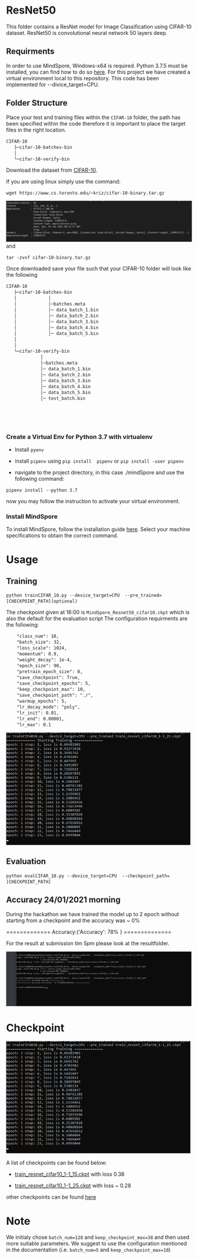 # ResNet50

This folder contains a ResNet model for Image Classification using CIFAR-10 dataset. ResNet50 is convolutional neural network 50 layers deep.



## Requirments

In order to use MindSpore, Windows-x64 is required. Python 3.7.5 must be installed, you can find how to do so [here](https://www.python.org/downloads/release/python-375/). 
For this project we have created a virtual environment local to this repository. This code has been implemented for --divice_target=CPU.


## Folder Structure

Place your test and training files within the `CIFAR-10` folder, the path has been specified within the code therefore it is important to place the target files in the right location.

```
CIFAR-10
   ├─cifar-10-batches-bin
   │
   └─cifar-10-verify-bin

```
Download the dataset from [CIFAR-10](http://www.cs.toronto.edu/~kriz/cifar.html). 

If you are using linux  simply use the command:

```
wget https://www.cs.toronto.edu/~kriz/cifar-10-binary.tar.gz
```
![command](https://github.com/alicebarbe/HackCambridge2021/blob/cifar-10/mindSpore/img/unzip.png)
and 


```
tar -zvxf cifar-10-binary.tar.gz
```

Once downloaded save your file such that your CIFAR-10 folder will look like the following


```
CIFAR-10
   ├─cifar-10-batches-bin
   │            │  
   │            │─batches.meta
   │            │─ data_batch_1.bin
   │            │─ data_batch_2.bin
   │            │─ data_batch_3.bin
   │            │─ data_batch_4.bin
   │            │─ data_batch_5.bin
   │
   │
   └─cifar-10-verify-bin
             │  
             │─batches.meta
             │─ data_batch_1.bin
             │─ data_batch_2.bin
             │─ data_batch_3.bin
             │─ data_batch_4.bin
             │─ data_batch_5.bin
             │─ test_batch.bin
             
    
   
   
```
### Create a Virtual Env for Python 3.7 with virtualenv

- Install `pyenv`

- install  `pipenv` using `pip install  pipenv` or `pip install -user pipenv`
- navigate to the project directory, in this case ./mindSpore and use the following command:

```
pipenv install --python 3.7
```

now you may follow the instruction to activate your virtual environment. 

### Install MindSpore

To install MindSpore, follow the installation guide [here](https://www.mindspore.cn/install/en). Select your machine specifications to obtain the correct command. 
 
 # Usage

 ## Training
 
 
 ```
 python trainCIFAR_10.py --device_target=CPU  --pre_trained=[CHECKPOINT_PATH](optional)
 ```
 The checkpoint given at 16:00 is `MindSpore_Resnet50_cifar10.ckpt` which is also the default for the evaluation script
 The configuration requirments are the following:
 ```
     "class_num": 10,
     "batch_size": 32,
     "loss_scale": 1024,
     "momentum": 0.9,
     "weight_decay": 1e-4,
     "epoch_size": 90,
     "pretrain_epoch_size": 0,
     "save_checkpoint": True,
     "save_checkpoint_epochs": 5,
     "keep_checkpoint_max": 10,
     "save_checkpoint_path": "./",
     "warmup_epochs": 5,
     "lr_decay_mode": "poly",
     "lr_init": 0.01,
     "lr_end": 0.00001,
     "lr_max": 0.1
 
 ```
 
 ![training your model](./img/training.png)

 ## Evaluation


 ```
 python evalCIFAR_10.py --device_target=CPU  --checkpoint_path=[CHECKPOINT_PATH]
 ```
 
 ## Accuracy 24/01/2021 morning
 
 During the hackathon we have trained the model up to 2 epoch without starting from a checkpoint and the accuracy was ~ 0%
 
 ============= Accuracy:{'Accuracy': 78% } ==============
 
For the result at submission tim 5pm please look at the resultfolder.
 
 ![Accuracy](https://github.com/alicebarbe/HackCambridge2021/blob/main/mindSpore/img/accuracy.png) 
 
 # Checkpoint
 
 ![epoch2.png](https://github.com/alicebarbe/HackCambridge2021/blob/cifar-10/mindSpore/img/training.png)
 
 A list of checkpoints can be found below:
 
 
 - [train_resnet_cifar10_1-1_15.ckpt](https://www.dropbox.com/s/vdlkw9rmb3xsd4j/train_resnet_cifar10_1-1_15.ckpt?dl=0) with loss 0.38 
  
 - [train_resnet_cifar10_1-1_25.ckpt](https://www.dropbox.com/s/f95nulayfevsc1s/train_resnet_cifar10_1-1_25.ckpt?dl=0)  with loss ~ 0.28 
 
 other checkpoints can be found [here](https://www.dropbox.com/sh/3ds1qx7jgo4hpso/AABfkX7C8xLiCoeIv96YKFK2a?dl=0)
 
 
 
 # Note
 
 We initialy chose `batch_num=128` and `keep_checkpoint_max=38` and then used more suitable parameters. We suggest to use the configuration mentioned in the documentation (i.e. `batch_num=5` and `keep_checkpoint_max=10`)
